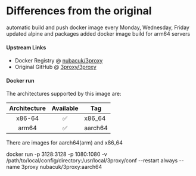 # Differences from the original
automatic build and push docker image every Monday, Wednesday, Friday
updated alpine and packages
added docker image build for arm64 servers

#### Upstream Links

* Docker Registry @ [nubacuk/3proxy](https://hub.docker.com/r/nubacuk/3proxy)
* Original GitHub @ [3proxy/3proxy](https://github.com/3proxy/3proxy)

#### Docker run 
The architectures supported by this image are:

| Architecture | Available | Tag |
| :----: | :----: | ---- |
| x86-64 | ✅ | x86_64 |
| arm64 | ✅ | aarch64 |
  
  There are images for aarch64(arm) and x86_64

docker run -p 3128:3128 -p 1080:1080 -v /path/to/local/config/directory:/usr/local/3proxy/conf --restart always --name 3proxy nubacuk/3proxy:aarch64